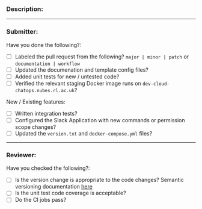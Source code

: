 ### Description:

<!--
This should be a brief one or two line description of the PR. Details should be contained in commit messages.
-->

---

### Submitter:

Have you done the following?:

* [ ] Labeled the pull request from the following? `major | minor | patch` or `documentation | workflow`
* [ ] Updated the documenation and template config files?
* [ ] Added unit tests for new / untested code?
* [ ] Verified the relevant staging Docker image runs on `dev-cloud-chatops.nubes.rl.ac.uk`?

New / Existing features:
* [ ] Written integration tests?
* [ ] Configured the Slack Application with new commands or permission scope changes?
* [ ] Updated the `version.txt` and `docker-compose.yml` files?

---

### Reviewer:

Have you checked the following?:
* [ ] Is the version change is appropriate to the code changes? Semantic versioning documentation [here](https://semver.org/)
* [ ] Is the unit test code coverage is acceptable?
* [ ] Do the CI jobs pass?
